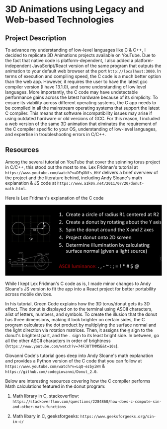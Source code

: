 # 3D Animations using Legacy and Web-based Technologies

## Project Description

To advance my understanding of low-level languages like C & C++, I decided to replicate 3D Animations projects available on YouTube. Due to the fact that native code is platform-dependent, I also added a platform-independent JavaScript/React version of the same program that outputs the animation to your default web browser at the port `http://localhost:3000`.
In terms of execution and compiling speed, the C code is a much better option than the web app. However, it requires the user to have the latest gcc compiler version (I have 13.1.0), and some understanding of low level languages. More importantly, the C code may have undetectable performance gains across the latest hardware because of its simplicity. To ensure its viability across different operating systems, the C app needs to be compiled in all the mainstream operating systems that support the latest C compiler. This means that software incompatibility issues may arise if using outdated hardware or old versions of GCC. For this reason, I included a web version of the same 3D animation that elminates the requirement of the C compiler specific to your OS, understanding of low-level languages, and expertise in troubleshooting errors in C/C++.

## Resources
Among the several tutorial on YouTube that cover the spinning torus project in C/C++, this stood out the most to me.
Lex Fridman's tutorial at `https://www.youtube.com/watch?v=DEqXNfs_HhY` delivers a brief overview of the project and the literature behind, including Andy Sloane's math explanation & JS code at `https://www.a1k0n.net/2011/07/20/donut-math.html`.

Here is Lex Fridman's explanation of the C code

![Alt text](LexFridman_explanation.png)

While I kept Lex Fridman's C code as is, I made minor changes to Andy Sloane's JS version to fit the app into a React project for better portability across mobile devices.

In his tutorial, Green Code explains how the 3D torus/donut gets its 3D effect. The donut is displayed on to the terminal using ASCII characters, alist of letters, numbers, and symbols. To create the illusion that the donut has three dimensions, making it look brighter on certain sides, the C program calculates the dot product by multiplying the surface normal and the light direction via rotation matrices. Then, it assigns the `@` sign to the donut's brightest part, and the `.` sign to its least bright side. In between, go all the other ASCII characters in order of brightness (`https://www.youtube.com/watch?v=74FJ8TTMM5E&t=10s`).

Giovanni Code's tutorial goes deep into Andy Sloane's math explanation and provides a Python version of the C code that you can follow at `https://www.youtube.com/watch?v=LqQ-ezbyiW4` & `https://github.com/codegiovanni/Donut_2.0`.

Below are interesting resources covering how the C compiler performs Math calculations featured in the donut program:

1. Math library in C, stackoverflow: `https://stackoverflow.com/questions/2284860/how-does-c-compute-sin-and-other-math-functions`

2. Math libary in C, geeksforgeeks: `https://www.geeksforgeeks.org/sin-in-c/`

